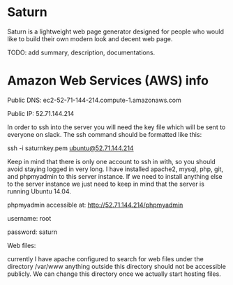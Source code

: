# Saturn

Saturn is a lightweight web page generator designed for people who would like to build their own modern look and decent web page.

TODO: add summary, description, documentations.



# Amazon Web Services (AWS) info

Public DNS: ec2-52-71-144-214.compute-1.amazonaws.com

Public IP:  52.71.144.214

In order to ssh into the server you will need the key file which will be sent to everyone on slack. The ssh command should be formatted like this:

ssh -i saturnkey.pem ubuntu@52.71.144.214

Keep in mind that there is only one account to ssh in with, so you should avoid staying logged in very long. I have installed apache2, mysql, php, git, and phpmyadmin to this server instance. If we need to install anything else to the server instance we just need to keep in mind that the server is running Ubuntu 14.04.

phpmyadmin
accessible at: http://52.71.144.214/phpmyadmin

username: root

password: saturn

Web files:

currently I have apache configured to search for web files under the directory /var/www anything outside this directory should not be accessible publicly. We can change this directory once we actually start hosting files.


